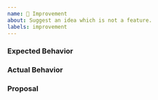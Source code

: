```yaml
---
name: 🔧 Improvement
about: Suggest an idea which is not a feature.
labels: improvement
---
```


<!--
Thanks for your interest in Sia! ❤️
Please check if there is no similar issue before creating this one.
-->

### Expected Behavior

### Actual Behavior

### Proposal
